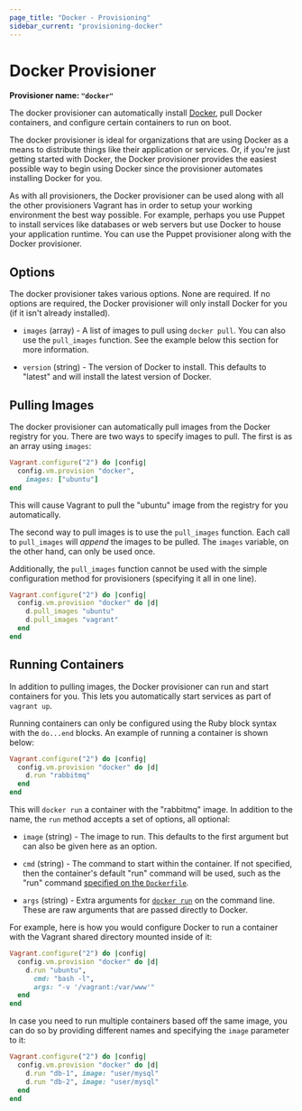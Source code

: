 ```yaml
---
page_title: "Docker - Provisioning"
sidebar_current: "provisioning-docker"
---
```


# Docker Provisioner

**Provisioner name: `"docker"`**

The docker provisioner can automatically install [Docker](http://www.docker.io),
pull Docker containers, and configure certain containers to run on boot.

The docker provisioner is ideal for organizations that are using
Docker as a means to distribute things like their application or services.
Or, if you're just getting started with Docker, the Docker provisioner
provides the easiest possible way to begin using Docker since the provisioner
automates installing Docker for you.

As with all provisioners, the Docker provisioner can be used along with
all the other provisioners Vagrant has in order to setup your working
environment the best way possible. For example, perhaps you use Puppet to
install services like databases or web servers but use Docker to house
your application runtime. You can use the Puppet provisioner along
with the Docker provisioner.

## Options

The docker provisioner takes various options. None are required. If
no options are required, the Docker provisioner will only install Docker
for you (if it isn't already installed).

* `images` (array) - A list of images to pull using `docker pull`. You
  can also use the `pull_images` function. See the example below this
  section for more information.

* `version` (string) - The version of Docker to install. This defaults to
  "latest" and will install the latest version of Docker.

## Pulling Images

The docker provisioner can automatically pull images from the
Docker registry for you. There are two ways to specify images to
pull. The first is as an array using `images`:

```ruby
Vagrant.configure("2") do |config|
  config.vm.provision "docker",
    images: ["ubuntu"]
end
```

This will cause Vagrant to pull the "ubuntu" image from the registry
for you automatically.

The second way to pull images is to use the `pull_images` function.
Each call to `pull_images` will _append_ the images to be pulled. The
`images` variable, on the other hand, can only be used once.

Additionally, the `pull_images` function cannot be used with the
simple configuration method for provisioners (specifying it all in one line).

```ruby
Vagrant.configure("2") do |config|
  config.vm.provision "docker" do |d|
    d.pull_images "ubuntu"
    d.pull_images "vagrant"
  end
end
```

## Running Containers

In addition to pulling images, the Docker provisioner can run and start
containers for you. This lets you automatically start services as part of
`vagrant up`.

Running containers can only be configured using the Ruby block syntax with
the `do...end` blocks. An example of running a container is shown below:

```ruby
Vagrant.configure("2") do |config|
  config.vm.provision "docker" do |d|
    d.run "rabbitmq"
  end
end
```

This will `docker run` a container with the "rabbitmq" image. In addition
to the name, the `run` method accepts a set of options, all optional:

* `image` (string) - The image to run. This defaults to the first argument
  but can also be given here as an option.

* `cmd` (string) - The command to start within the container. If not specified,
  then the container's default "run" command will be used, such as the
  "run" command [specified on the `Dockerfile`](http://docs.docker.io/en/latest/use/builder/#run).

* `args` (string) - Extra arguments for [`docker run`](http://docs.docker.io/en/latest/commandline/cli/#run)
  on the command line. These are raw arguments that are passed directly to Docker.

For example, here is how you would configure Docker to run a container
with the Vagrant shared directory mounted inside of it:

```ruby
Vagrant.configure("2") do |config|
  config.vm.provision "docker" do |d|
    d.run "ubuntu",
      cmd: "bash -l",
      args: "-v '/vagrant:/var/www'"
  end
end
```

In case you need to run multiple containers based off the same image, you can do
so by providing different names and specifying the `image` parameter to it:

```ruby
Vagrant.configure("2") do |config|
  config.vm.provision "docker" do |d|
    d.run "db-1", image: "user/mysql"
    d.run "db-2", image: "user/mysql"
  end
end
```
